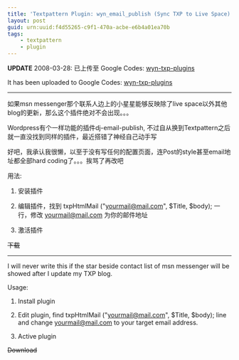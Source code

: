 ```yaml
---
title: 'Textpattern Plugin: wyn_email_publish (Sync TXP to Live Space)'
layout: post
guid: urn:uuid:f4d55265-c9f1-470a-acbe-e6b4a01ea70b
tags:
    - textpattern
    - plugin
---
```


__UPDATE__ 2008-03-28: 已上传至 Google Codes: [wyn-txp-plugins](http://code.google.com/p/wyn-txp-plugins/)

It has been uploaded to Google Codes: [wyn-txp-plugins](http://code.google.com/p/wyn-txp-plugins/)

----------------

如果msn messenger那个联系人边上的小星星能够反映除了live space以外其他blog的更新，那么这个插件绝对不会出现。。。

Wordpress有个一样功能的插件dj-email-publish, 不过自从换到Textpattern之后就一直没找到同样的插件，最近搭错了神经自己动手写

好吧，我承认我很懒，以至于没有写任何的配置页面，连Post的style甚至email地址都全部hard coding了。。。挨骂了再改吧

用法:

1. 安装插件

2. 编辑插件，找到 txpHtmlMail ("yourmail@mail.com", $Title, $body); 一行，修改 yourmail@mail.com 为你的邮件地址

3. 激活插件

<del>下载</del>

---------------

I will never write this if the star beside contact list of msn messenger will be showed after I update my TXP blog.

Usage:

1. Install plugin

2. Edit plugin, find  txpHtmlMail ("yourmail@mail.com", $Title, $body);  line and change yourmail@mail.com to your target email address.

3. Active plugin

<del>Download </del>

